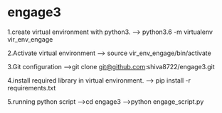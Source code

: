 # engage3
1.create virtual environment with python3.
--> python3.6 -m virtualenv vir_env_engage

2.Activate virtual environment
--> source vir_env_engage/bin/activate

3.Git configuration
-->git clone git@github.com:shiva8722/engage3.git


4.install required library in virtual environment.
--> pip install -r requirements.txt

5.running python script
  -->cd engage3
  -->python engage_script.py

